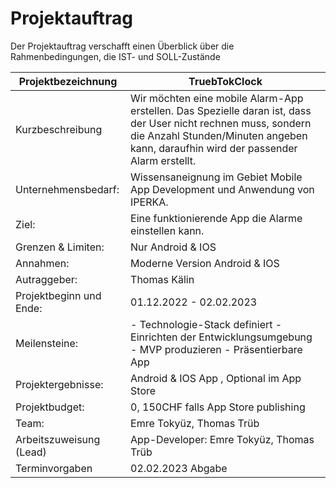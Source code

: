# Projektauftrag

Der Projektauftrag verschafft einen Überblick über die Rahmenbedingungen, die IST- und SOLL-Zustände

| Projektbezeichnung | TruebTokClock  |
|---|---|
| Kurzbeschreibung |  Wir möchten eine mobile Alarm-App erstellen. Das Spezielle daran ist, dass der User nicht rechnen muss, sondern die Anzahl Stunden/Minuten angeben kann, daraufhin wird der passender Alarm erstellt.|
|  Unternehmensbedarf: | Wissensaneignung im Gebiet Mobile App Development und Anwendung von IPERKA.   |
|  Ziel: | Eine funktionierende App die Alarme einstellen kann.  |
|  Grenzen & Limiten: | Nur Android & IOS |
|  Annahmen: | Moderne Version Android & IOS  |
|  Autraggeber: |  Thomas Kälin |
| Projektbeginn und Ende:  | 01.12.2022 - 02.02.2023  |
  Meilensteine: | - Technologie-Stack definiert - Einrichten der Entwicklungsumgebung - MVP produzieren - Präsentierbare App   |
|  Projektergebnisse: |  Android & IOS App  , Optional im App Store |
| Projektbudget:  |  0, 150CHF falls App Store publishing |
|  Team: |  Emre Tokyüz, Thomas Trüb |
|  Arbeitszuweisung (Lead) | App-Developer: Emre Tokyüz, Thomas Trüb  |
|  Terminvorgaben | 02.02.2023 Abgabe  |
